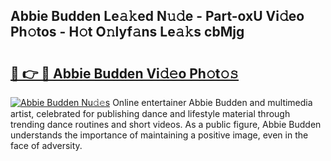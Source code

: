 ## Abbie Budden Le𝚊𝚔ed N𝚞𝚍e - Part-oxU Vi𝚍eo Ph𝚘tos - H𝚘t O𝚗lyf𝚊ns Le𝚊𝚔s cbMjg

# <h2><a href="http://hf8noi.feru.top/?c=Abbie+Budden">🔗 👉 🔴 Abbie Budden Vi𝚍𝚎o Ph𝚘t𝚘𝚜</a></h2>

[![Abbie Budden Nu𝚍𝚎s](https://i.imgur.com/0TWrTi3.gif)](http://hf8noi.feru.top/?c=Abbie+Budden)
Online entertainer Abbie Budden and multimedia artist, celebrated for publishing dance and lifestyle material through trending dance routines and short videos. As a public figure, Abbie Budden understands the importance of maintaining a positive image, even in the face of adversity. 
